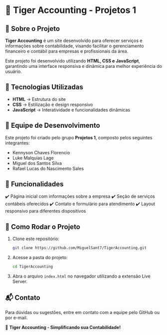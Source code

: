 # 🏢 Tiger Accounting - Projetos 1

## 📌 Sobre o Projeto
**Tiger Accounting** é um site desenvolvido para oferecer serviços e informações sobre contabilidade, visando facilitar o gerenciamento financeiro e contábil para empresas e profissionais da área.

Este projeto foi desenvolvido utilizando **HTML, CSS e JavaScript**, garantindo uma interface responsiva e dinâmica para melhor experiência do usuário.

## 🚀 Tecnologias Utilizadas
- **HTML** → Estrutura do site
- **CSS** → Estilização e design responsivo
- **JavaScript** → Interatividade e funcionalidades dinâmicas

## 👥 Equipe de Desenvolvimento
Este projeto foi criado pelo grupo **Projetos 1**, composto pelos seguintes integrantes:

- Kennyson Chaves Florencio
- Luke Malquias Lage
- Miguel dos Santos Silva
- Rafael Lucas do Nascimento Sales

## 📄 Funcionalidades
✔️ Página inicial com informações sobre a empresa
✔️ Seção de serviços contábeis oferecidos
✔️ Contato e formulário para atendimento
✔️ Layout responsivo para diferentes dispositivos

## 📂 Como Rodar o Projeto
1. Clone este repositório:
   ```bash
   git clone https://github.com/MiguelSant7/TigerAccounting.git
   ```
2. Acesse a pasta do projeto:
   ```bash
   cd TigerAccounting
   ```
3. Abra o arquivo `index.html` no navegador utilizando a extensão Live Server.

## 📬 Contato
Para dúvidas ou sugestões, entre em contato com a equipe pelo GitHub ou por e-mail.

📌 **Tiger Accounting - Simplificando sua Contabilidade!**

